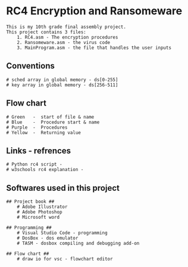 # RC4 Encryption and Ransomeware #
    This is my 10th grade final assembly project.
    This project contains 3 files:
        1. RC4.asm - The encryption procedures
        2. Ransomeware.asm - the virus code
        3. MainProgram.asm - the file that handles the user inputs

## Conventions ##
    # sched array in global memory - ds[0-255] 
    # key array in global memory - ds[256-511] 

## Flow chart ##
    # Green   -  start of file & name
    # Blue    -  Procedure start & name
    # Purple  -  Procedures
    # Yellow  -  Returning value 

## Links - refrences ##
    # Python rc4 script - 
    # w3schools rc4 explanation - 

## Softwares used in this project ##
    ## Project book ##
        # Adobe Illustrator
        # Adobe Photoshop
        # Microsoft word
    
    ## Programming ##
        # Visual Studio Code - programming
        # DosBox - dos emulator
        # TASM - dosbox compiling and debugging add-on 
    
    ## Flow chart ##
        # draw io for vsc - flowchart editor